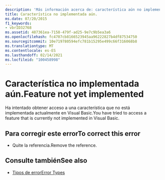 ```yaml
---
description: 'Más información acerca de: característica aún no implementada'
title: Característica no implementada aún.
ms.date: 07/20/2015
f1_keywords:
- vbrID32768
ms.assetid: 487361ea-7158-479f-ad25-9e7c9b5ea3a6
ms.openlocfilehash: fc4707cb8166523945aa96222827b4df87534750
ms.sourcegitcommit: 10e719780594efc781b15295e499c66f316068b8
ms.translationtype: MT
ms.contentlocale: es-ES
ms.lasthandoff: 02/14/2021
ms.locfileid: "100458998"
---
```

# <a name="feature-not-yet-implemented"></a><span data-ttu-id="053c2-103">Característica no implementada aún.</span><span class="sxs-lookup"><span data-stu-id="053c2-103">Feature not yet implemented</span></span>

<span data-ttu-id="053c2-104">Ha intentado obtener acceso a una característica que no está implementada actualmente en Visual Basic.</span><span class="sxs-lookup"><span data-stu-id="053c2-104">You have tried to access a feature that is currently not implemented in Visual Basic.</span></span>  
  
## <a name="to-correct-this-error"></a><span data-ttu-id="053c2-105">Para corregir este error</span><span class="sxs-lookup"><span data-stu-id="053c2-105">To correct this error</span></span>  
  
- <span data-ttu-id="053c2-106">Quite la referencia.</span><span class="sxs-lookup"><span data-stu-id="053c2-106">Remove the reference.</span></span>  
  
## <a name="see-also"></a><span data-ttu-id="053c2-107">Consulte también</span><span class="sxs-lookup"><span data-stu-id="053c2-107">See also</span></span>

- [<span data-ttu-id="053c2-108">Tipos de error</span><span class="sxs-lookup"><span data-stu-id="053c2-108">Error Types</span></span>](../programming-guide/language-features/error-types.md)
